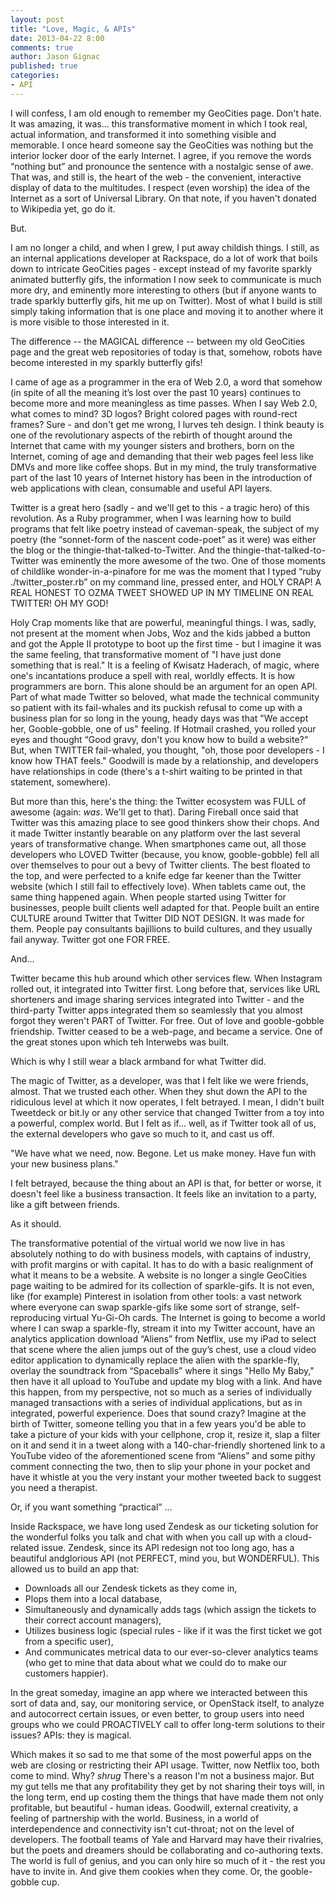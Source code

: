 ```yaml
---
layout: post
title: "Love, Magic, & APIs"
date: 2013-04-22 8:00
comments: true
author: Jason Gignac
published: true
categories: 
- API
---
```

I will confess, I am old enough to remember my GeoCities page. Don't hate. It was amazing, it was... this transformative moment in which I took real, actual information, and transformed it into something visible and memorable. I once heard someone say the GeoCities was nothing but the interior locker door of the early Internet. I agree, if you remove the words “nothing but” and pronounce the sentence with a nostalgic sense of awe. That was, and still is, the heart of the web - the convenient, interactive display of data to the multitudes. I respect (even worship) the idea of the Internet as a sort of Universal Library. On that note, if you haven't donated to Wikipedia yet, go do it.  
 
But. 
 
I am no longer a child, and when I grew, I put away childish things. I still, as an internal applications developer at Rackspace, do a lot of work that boils down to intricate GeoCities pages - except instead of my favorite sparkly animated butterfly gifs, the information I now seek to communicate is much more dry, and eminently more interesting to others (but if anyone wants to trade sparkly butterfly gifs, hit me up on Twitter). Most of what I build is still simply taking information that is one place and moving it to another where it is more visible to those interested in it.<!-- more -->  
 
The difference -- the MAGICAL difference -- between my old GeoCities page and the great web repositories of today is that, somehow, robots have become interested in my sparkly butterfly gifs! 
 
I came of age as a programmer in the era of Web 2.0, a word that somehow (in spite of all the meaning it’s lost over the past 10 years) continues to become more and more meaningless as time passes. When I say Web 2.0, what comes to mind? 3D logos? Bright colored pages with round-rect frames? Sure - and don't get me wrong, I lurves teh design. I think beauty is one of the revolutionary aspects of the rebirth of thought around the Internet that came with my younger sisters and brothers, born on the Internet, coming of age and demanding that their web pages feel less like DMVs and more like coffee shops. But in my mind, the truly transformative part of the last 10 years of Internet history has been in the introduction of web applications with  clean, consumable and useful API layers.  
 
Twitter is a great hero (sadly - and we'll get to this - a tragic hero) of this revolution. As a Ruby programmer, when I was learning how to build programs that felt like poetry instead of caveman-speak, the subject of my poetry (the “sonnet-form of the nascent code-poet” as it were) was either the blog or the thingie-that-talked-to-Twitter. And the thingie-that-talked-to-Twitter was eminently the more awesome of the two. One of those moments of childlike wonder-in-a-pinafore for me was the moment that I typed “ruby ./twitter_poster.rb” on my command line, pressed enter, and HOLY CRAP! A REAL HONEST TO OZMA TWEET SHOWED UP IN MY TIMELINE ON REAL TWITTER! OH MY GOD! 
 
Holy Crap moments like that are powerful, meaningful things. I was, sadly, not present at the moment when Jobs, Woz and the kids jabbed a button and got the Apple II prototype to boot up the first time - but I imagine it was the same feeling, that transformative moment of "I have just done something that is real." It is a feeling of Kwisatz Haderach, of magic, where one's incantations produce a spell with real, worldly effects. It is how programmers are born. This alone should be an argument for an open API. Part of what made Twitter so beloved, what made the technical community so patient with its fail-whales and its puckish refusal to come up with a business plan for so long in the young, heady days was that "We accept her, Gooble-gobble, one of us" feeling. If Hotmail crashed, you rolled your eyes and thought “Good gravy, don't you know how to build a website?“ But, when TWITTER fail-whaled, you thought, "oh, those poor developers - I know how THAT feels." Goodwill is made by a relationship, and developers have relationships in code (there's a t-shirt waiting to be printed in that statement, somewhere). 
 
But more than this, here's the thing: the Twitter ecosystem was FULL of awesome (again: *was*. We'll get to that). Daring Fireball once said that Twitter was this amazing place to see good thinkers show their chops. And it made Twitter instantly bearable on any platform over the last several years of transformative change. When smartphones came out, all those developers who LOVED Twitter (because, you know, gooble-gobble) fell all over themselves to pour out a bevy of Twitter clients. The best floated to the top, and were perfected to a knife edge far keener than the Twitter website (which I still fail to effectively love). When tablets came out, the same thing happened again. When people started using Twitter for businesses, people built clients well adapted for that. People built an entire CULTURE around Twitter that Twitter DID NOT DESIGN. It was made for them. People pay consultants bajillions to build cultures, and they usually fail anyway. Twitter got one FOR FREE. 
 
And... 
 
Twitter became this hub around which other services flew. When Instagram rolled out, it integrated into Twitter first. Long before that, services like URL shorteners and image sharing services integrated into Twitter - and the third-party Twitter apps integrated them so seamlessly that you almost forgot they weren't PART of Twitter. For free. Out of love and gooble-gobble friendship. Twitter ceased to be a web-page, and became a service. One of the great stones upon which teh Interwebs was built. 
 
Which is why I still wear a black armband for what Twitter did. 
 
The magic of Twitter, as a developer, was that I felt like we were friends, almost. That we trusted each other. When they shut down the API to the ridiculous level at which it now operates, I felt betrayed. I mean, I didn't built Tweetdeck or bit.ly or any other service that changed Twitter from a toy into a powerful, complex world. But I felt as if... well, as if Twitter took all of us, the external developers who gave so much to it, and cast us off.  
 
"We have what we need, now. Begone. Let us make money. Have fun with your new business plans." 
 
I felt betrayed, because the thing about an API is that, for better or worse, it doesn't feel like a business transaction. It feels like an invitation to a party, like a gift between friends. 
 
As it should. 
 
The transformative potential of the virtual world we now live in has absolutely nothing to do with business models, with captains of industry, with profit margins or with capital. It has to do with a basic realignment of what it means to be a website. A website is no longer a single GeoCities page waiting to be admired for its collection of sparkle-gifs. It is not even, like (for example) Pinterest in isolation from other tools: a vast network where everyone can swap sparkle-gifs like some sort of strange, self-reproducing virtual Yu-Gi-Oh cards. The Internet is going to become a world where I can swap a sparkle-fly, stream it into my Twitter account, have an analytics application download “Aliens” from Netflix, use my iPad to select that scene where the alien jumps out of the guy’s chest,  use a cloud video editor application to dynamically replace the alien with the sparkle-fly,  overlay the soundtrack from “Spaceballs” where it sings "Hello My Baby," then have it all upload to YouTube and update my blog with a link. And have this happen, from my perspective, not so much as a series of individually managed transactions with a series of individual applications, but as in integrated, powerful experience. Does that sound crazy? Imagine at the birth of Twitter, someone telling you that in a few years you'd be able to take a picture of your kids with your cellphone, crop it, resize it, slap a filter on it and send it in a tweet along with a 140-char-friendly shortened link to a YouTube video of the aforementioned scene from “Aliens” and some pithy comment connecting the two, then to slip your phone in your pocket and have it whistle at you the very instant your mother tweeted back to suggest you need a therapist. 
 
Or, if you want something “practical” ... 
 
Inside Rackspace, we have long used Zendesk as our ticketing solution for the wonderful folks you talk and chat with when you call up with a cloud-related issue. Zendesk, since its API redesign not too long ago, has a beautiful andglorious API (not PERFECT, mind you, but WONDERFUL). This allowed us to build an app that: 

* Downloads all our Zendesk tickets as they come in,
* Plops them into a local database, 
* Simultaneously and dynamically adds tags (which assign the tickets to their correct account managers), 
* Utilizes business logic (special rules - like if it was the first ticket we got from a specific user), 
* And communicates metrical data to our ever-so-clever analytics teams (who get to mine that data about what we could do to make our customers happier). 
 
In the great someday, imagine an app where we interacted between this sort of data and, say, our monitoring service, or OpenStack itself, to analyze and autocorrect certain issues, or even better, to group users into need groups who we could PROACTIVELY call to offer long-term solutions to their issues? APIs: they is magical. 

Which makes it so sad to me that some of the most powerful apps on the web are closing or restricting their API usage. Twitter, now Netflix too, both come to mind. Why? *shrug* There's a reason I'm not a business major. But my gut tells me that any profitability they get by not sharing their toys will, in the long term, end up costing them the things that have made them not only profitable, but beautiful - human ideas.  Goodwill, external creativity, a feeling of partnership with the world. Business, in a world of interdependence and connectivity isn't cut-throat; not on the level of developers. The football teams of Yale and Harvard may have their rivalries, but the poets and dreamers should be collaborating and co-authoring texts. The world is full of genius, and you can only hire so much of it - the rest you have to invite in. And give them cookies when they come. Or, the gooble-gobble cup. 
